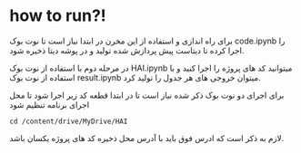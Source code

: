 # how to run?!
برای راه اندازی و استفاده از این مخرن در ابتدا نیاز است تا نوت بوک code.ipynb را اجرا کرده تا دیتاست پیش پردازش شده تولید و در پوشه دیتا ذخیره شود.

در مرحله دوم با استفاده از نوت بوک HAI.ipynb میتوانید کد های پروژه را اجرا کنید و با استفاده از نوت بوک result.ipynb میتوان خروجی های هر جدول را تولید کرد.


برای اجرای دو نوت بوک ذکر شده نیاز است تا در ابتدا قطعه کد زیر اجرا شود تا محل اجرای برنامه تنظیم شود

```
cd /content/drive/MyDrive/HAI
```

لازم به ذکر است که ادرس فوق باید با آدرس محل ذخیره کد های پروژه یکسان باشد.